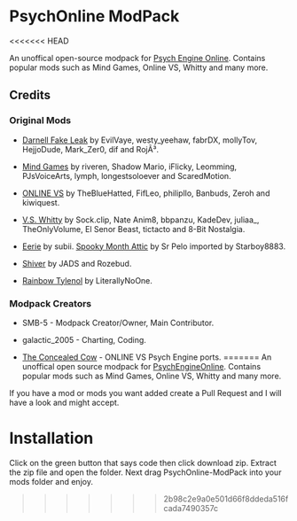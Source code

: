# PsychOnline ModPack
<<<<<<< HEAD

An unoffical open-source modpack for [Psych Engine Online](https://github.com/Snirozu/Funkin-Psych-Online). Contains popular mods such as Mind Games, Online VS, Whitty and many more.

## Credits

### Original Mods

* [Darnell Fake Leak](https://gamebanana.com/mods/387743) by EvilVaye, westy_yeehaw, fabrDX, mollyTov, HejjoDude, Mark_Zer0, dif and RojÃ³.

* [Mind Games](https://gamebanana.com/mods/301107) by riveren, Shadow Mario, iFlicky, Leomming, PJsVoiceArts, lymph, longestsoloever and ScaredMotion.

* [ONLINE VS](https://gamebanana.com/mods/286594) by TheBlueHatted, FifLeo, philipllo, Banbuds, Zeroh and kiwiquest.

* [V.S. Whitty](https://gamebanana.com/mods/354884) by Sock.clip, Nate Anim8, bbpanzu, KadeDev, juliaa_, TheOnlyVolume, El Senor Beast, tictacto and 8-Bit Nostalgia.

* [Eerie](https://gamebanana.com/mods/45746) by subii. [Spooky Month Attic](https://gamebanana.com/mods/55037) by Sr Pelo imported by Starboy8883.

* [Shiver](https://gamebanana.com/mods/45662) by JADS and Rozebud.

* [Rainbow Tylenol](https://gamejolt.com/games/tylenol/661011) by LiterallyNoOne.

### Modpack Creators

* SMB-5 - Modpack Creator/Owner, Main Contributor.

* galactic_2005 - Charting, Coding.

* [The Concealed Cow](https://gamebanana.com/members/1739194) - ONLINE VS Psych Engine ports.
=======
 An unoffical open source modpack for [PsychEngineOnline](https://github.com/Snirozu/Funkin-Psych-Online). Contains popular mods such as Mind Games, Online VS, Whitty and many more.

 If you have a mod or mods you want added create a Pull Request and I will have a look and might accept.

 # Installation
 Click on the green button that says code then click download zip. Extract the zip file and open the folder. Next drag PsychOnline-ModPack into your mods folder and enjoy.
>>>>>>> 2b98c2e9a0e501d66f8ddeda516fcada7490357c
